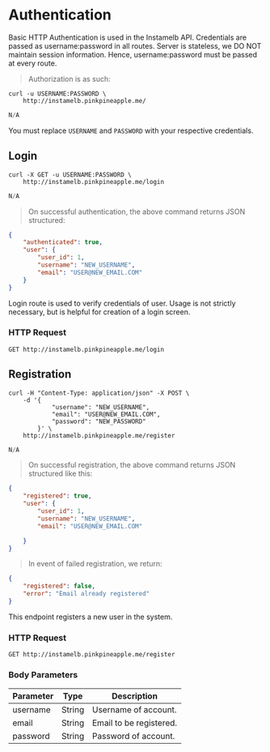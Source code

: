# Authentication

Basic HTTP Authentication is used in the Instamelb API. 
Credentials are passed as username:password in all routes.
Server is stateless, we DO NOT maintain session information.
Hence, username:password must be passed at every route.

> Authorization is as such:

```shell
curl -u USERNAME:PASSWORD \
    http://instamelb.pinkpineapple.me/
```

```java
N/A
```

<aside class="notice">
You must replace <code>USERNAME</code> and <code>PASSWORD</code> with your respective credentials.
</aside>

## Login

```shell
curl -X GET -u USERNAME:PASSWORD \
    http://instamelb.pinkpineapple.me/login
```

```java
N/A
```

> On successful authentication, the above command returns JSON structured:

```json
{
    "authenticated": true,
    "user": {
        "user_id": 1,
        "username": "NEW_USERNAME",
        "email": "USER@NEW_EMAIL.COM"
    }
}
```

Login route is used to verify credentials of user. Usage is not strictly necessary, but is helpful for creation of a login screen.

### HTTP Request

`GET http://instamelb.pinkpineapple.me/login`


## Registration

```shell
curl -H "Content-Type: application/json" -X POST \
    -d '{
            "username": "NEW_USERNAME",
            "email": "USER@NEW_EMAIL.COM",
            "password": "NEW_PASSWORD"
        }' \
    http://instamelb.pinkpineapple.me/register
```

```java
N/A
```

> On successful registration, the above command returns JSON structured like this:

```json
{
    "registered": true,
    "user": {
        "user_id": 1,
        "username": "NEW_USERNAME",
        "email": "USER@NEW_EMAIL.COM"

    }
}
```

> In event of failed registration, we return:

```json
{
    "registered": false,
    "error": "Email already registered"
}
```

This endpoint registers a new user in the system.

### HTTP Request

`GET http://instamelb.pinkpineapple.me/register`

### Body Parameters
Parameter | Type | Description
--------- | ---- | ------
username | String | Username of account.
email | String | Email to be registered.
password | String | Password of account.

